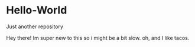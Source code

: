 # Hello-World
Just another repository

Hey there! Im super new to this so i might be a bit slow.
oh, and I like tacos.
